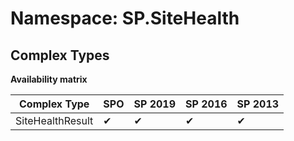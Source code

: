 # Namespace: SP.SiteHealth
## Complex Types

**Availability matrix**

Complex Type | SPO | SP 2019 | SP 2016 | SP 2013
----------|-----|---------|---------|--------
SiteHealthResult | ✔ | ✔ | ✔ | ✔
